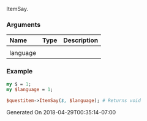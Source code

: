 ItemSay.
### Arguments
**Name**|**Type**|**Description**
:---|:---|:---
||
language||

### Example

```perl
my $ = 1;
my $language = 1;

$questitem->ItemSay($, $language); # Returns void
```


Generated On 2018-04-29T00:35:14-07:00